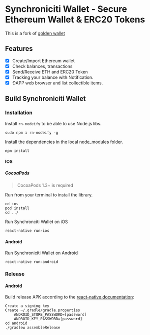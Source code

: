 # Synchroniciti Wallet - Secure Ethereum Wallet & ERC20 Tokens

This is a fork of [golden wallet](https://github.com/goldennetwork/golden-wallet-react-native)

## Features

- [x] Create/Import Ethereum wallet
- [x] Check balances, transactions
- [x] Send/Receive ETH and ERC20 Token
- [x] Tracking your balance with Notification.
- [x] ĐAPP web browser and list collectible items.

## Build Synchroniciti Wallet 
### Installation
Install `rn-nodeify` to be able to use Node.js libs.
	
	sudo npm i rn-nodeify -g

Install the dependencies in the local node_modules folder.

	npm install
#### IOS
##### CocoaPods
> CocoaPods 1.3+ is required

Run from your terminal to install the library.
	
	cd ios
	pod install
	cd ../
	
Run Synchronciti Wallet on iOS
	
	react-native run-ios

#### Android
Run Synchroniciti Wallet on Android

	react-native run-android

### Release
#### Android



Build release APK according to the [react-native documentation](https://facebook.github.io/react-native/docs/signed-apk-android):

	Create a signing key
	Create ~/.gradle/gradle.properties
		ANDROID_STORE_PASSWORD=[password]
		ANDROID_KEY_PASSWORD=[password]
	cd android
	./gradlew assembleRelease